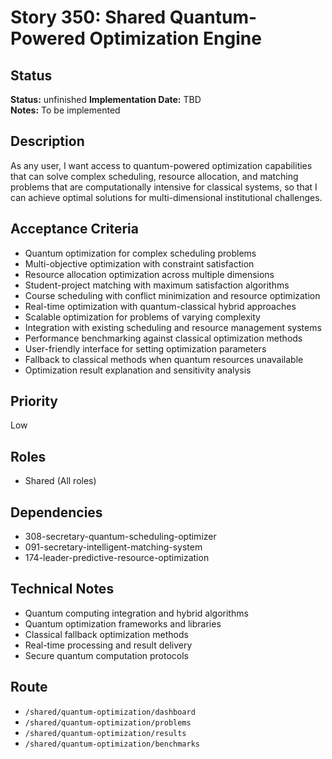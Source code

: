 # Story 350: Shared Quantum-Powered Optimization Engine

## Status
**Status:** unfinished
**Implementation Date:** TBD  
**Notes:** To be implemented

## Description
As any user, I want access to quantum-powered optimization capabilities that can solve complex scheduling, resource allocation, and matching problems that are computationally intensive for classical systems, so that I can achieve optimal solutions for multi-dimensional institutional challenges.

## Acceptance Criteria
- Quantum optimization for complex scheduling problems
- Multi-objective optimization with constraint satisfaction
- Resource allocation optimization across multiple dimensions
- Student-project matching with maximum satisfaction algorithms
- Course scheduling with conflict minimization and resource optimization
- Real-time optimization with quantum-classical hybrid approaches
- Scalable optimization for problems of varying complexity
- Integration with existing scheduling and resource management systems
- Performance benchmarking against classical optimization methods
- User-friendly interface for setting optimization parameters
- Fallback to classical methods when quantum resources unavailable
- Optimization result explanation and sensitivity analysis

## Priority
Low

## Roles
- Shared (All roles)

## Dependencies
- 308-secretary-quantum-scheduling-optimizer
- 091-secretary-intelligent-matching-system
- 174-leader-predictive-resource-optimization

## Technical Notes
- Quantum computing integration and hybrid algorithms
- Quantum optimization frameworks and libraries
- Classical fallback optimization methods
- Real-time processing and result delivery
- Secure quantum computation protocols

## Route
- `/shared/quantum-optimization/dashboard`
- `/shared/quantum-optimization/problems`
- `/shared/quantum-optimization/results`
- `/shared/quantum-optimization/benchmarks`
